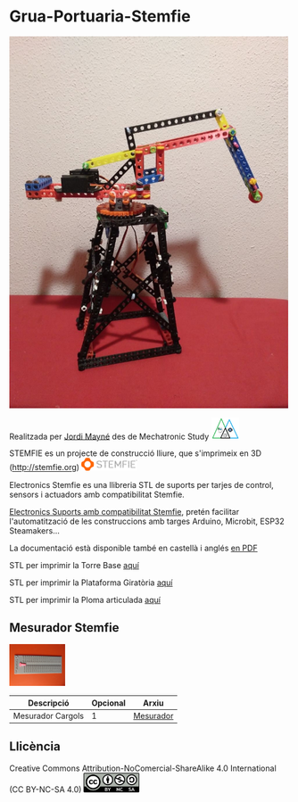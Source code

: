 # Grua-Portuaria-Stemfie

<img src="Imatges/photo_2022-09-04_21-15-53.jpg" width="500" />

Realitzada per [Jordi Mayné](https://github.com/maynej) des de Mechatronic Study <img src="Imatges/Logo3senseFons.png" width="50" />

STEMFIE es un projecte de construcció lliure, que s'imprimeix en 3D (http://stemfie.org) <img src="Imatges/LogoSTEMFIE.png" width="100" />

Electronics Stemfie es una llibreria STL de suports per tarjes de control, sensors i actuadors amb compatibilitat Stemfie.

[Electronics Suports amb compatibilitat Stemfie](https://github.com/maynej/Electronics-Stemfie), pretén facilitar l'automatització de les construccions amb targes Arduino, Microbit, ESP32 Steamakers... 

La documentació està disponible també en castellà i anglés [en PDF](https://github.com/maynej/Grua-Portuaria-Stemfie/tree/main/DOC)

STL per imprimir la Torre Base [aquí](https://github.com/maynej/Grua-Portuaria-Stemfie/tree/main/STL/Base)

STL per imprimir la Plataforma Giratòria [aquí](https://github.com/maynej/Grua-Portuaria-Stemfie/tree/main/STL/PlataformaGiratoria)

STL per imprimir la Ploma articulada [aquí](https://github.com/maynej/Grua-Portuaria-Stemfie/tree/main/STL/Pluma)


## Mesurador Stemfie 

<img src="Imatges/MesuradorStemfie.jpg" width="100" />

Descripció    | Opcional     | Arxiu         
------------- | ------------ | ----- 
Mesurador Cargols | 1  | [Mesurador](STL/Base/MesuraStemfie2.stl)

## Llicència

Creative Commons Attribution-NoComercial-ShareAlike 4.0 International (CC BY-NC-SA 4.0)    <img src="Imatges/CC.png" width="100" />
